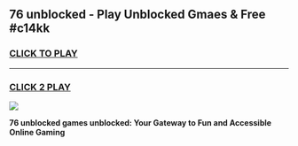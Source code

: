 
## 76 unblocked - Play Unblocked Gmaes & Free #c14kk
<h3>
<a href="https://news.freeplayer.one?title=76_unblocked&ref=24F">CLICK TO PLAY</a></h3>
<hr>

<h3>
<a href="https://news.freeplayer.one?title=76_unblocked&ref=24F">CLICK 2 PLAY</a>
  
</h3>

<a href="https://news.freeplayer.one?title=76_unblocked&ref=24F/"><img src="https://clearcache.store/games.png"></a>


**76 unblocked games unblocked: Your Gateway to Fun and Accessible Online Gaming**
